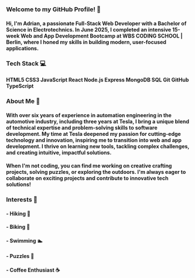  ### Welcome to my GitHub Profile! 👋
#### Hi, I'm Adrian, a passionate Full-Stack Web Developer with a Bachelor of Science in Electrotechnics. In June 2025, I completed an intensive 15-week Web and App Development Bootcamp at WBS CODING SCHOOL | Berlin, where I honed my skills in building modern, user-focused applications.

 ### Tech Stack 💻
#### HTML5 CSS3 JavaScript React Node.js Express MongoDB SQL Git GitHub TypeScript

 ### About Me 🚀
#### With over six years of experience in automation engineering in the automotive industry, including three years at Tesla, I bring a unique blend of technical expertise and problem-solving skills to software development. My time at Tesla deepened my passion for cutting-edge technology and innovation, inspiring me to transition into web and app development. I thrive on learning new tools, tackling complex challenges, and creating intuitive, impactful solutions.
#### When I'm not coding, you can find me working on creative crafting projects, solving puzzles, or exploring the outdoors. I'm always eager to collaborate on exciting projects and contribute to innovative tech solutions!

 ### Interests 🌟
 #### - Hiking 🥾

 #### - Biking 🚴

 #### - Swimming 🏊

 #### - Puzzles 🧩

 #### - Coffee Enthusiast ☕

